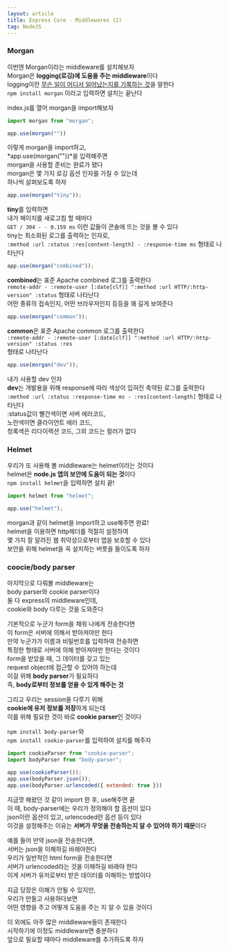 ```yaml
---
layout: article
title: Express Core - Middlewares (2)
tag: NodeJS
---
```


### Morgan

이번엔 Morgan이라는 middleware를 설치해보자  
Morgan은 **logging(로깅)에 도움을 주는 middleware**이다  
logging이란 <u>무슨 일이 어디서 일어났는지를 기록하는 것</u>을 말한다  
`npm install morgan` 이라고 입력하면 설치는 끝난다  

index.js를 열어 morgan을 import해보자  
```js
import morgan from "morgan";

app.use(morgan(""))
```
이렇게 morgan을 import하고,  
*app.use(morgan(""))*을 입력해주면  
morgan을 사용할 준비는 완료가 됐다  
morgan은 몇 가지 로깅 옵션 인자를 가질 수 있는데  
하나씩 살펴보도록 하자  

```js
app.use(morgan("tiny"));
```
**tiny**를 입력하면  
내가 페이지를 새로고침 할 때마다  
`GET / 304 - - 0.159 ms` 이런 값들이 콘솔에 뜨는 것을 볼 수 있다  
tiny는 최소화된 로그를 출력하는 인자로,    
`:method :url :status :res[content-length] - :response-time ms` 형태로 나타난다  

```js
app.use(morgan("combined"));
```
**combined**는 표준 Apache combined 로그를 출력한다    
`remote-addr - :remote-user [:date[clf]] ":method :url HTTP/:http-version" :status` 형태로 나타난다  
어떤 종류의 접속인지, 어떤 브라우저인지 등등을 꽤 길게 보여준다    

```js
app.use(morgan("common"));
``` 
**common**은 표준 Apache common 로그를 출력한다  
`:remote-addr - :remote-user [:date[clf]] ":method :url HTTP/:http-version" :status :res`  
형태로 나타난다  
 
```js
app.use(morgan("dev"));
```
내가 사용할 dev 인자   
**dev**는 개발용을 위해 response에 따라 색상이 입혀진 축약된 로그를 출력한다  
`:method :url :status :response-time ms - :res[content-length]` 형태로 나타난다    
:status값이 빨간색이면 서버 에러코드,   
노란색이면 클라이언트 에러 코드,  
청록색은 리다이렉션 코드, 그외 코드는 컬러가 없다    

### Helmet

우리가 또 사용해 볼 middleware는 helmet이라는 것이다    
helmet은 **node.js 앱의 보안에 도움이 되는 것**이다  
`npm install helmet`을 입력하면 설치 끝!  

```js
import helmet from "helmet";

app.use("helmet");
```
morgan과 같이 helmet을 import하고 use해주면 완료!  
helmet을 이용하면 http헤더를 적절히 설정하여  
몇 가지 잘 알려진 웹 취약성으로부터 앱을 보호할 수 있다    
보안을 위해 helmet을 꼭 설치하는 버릇을 들이도록 하자  

### coocie/body parser
마지막으로 다뤄볼 middleware는  
body parser와 cookie parser이다  
둘 다 express의 middleware인데,  
cookie와 body 다루는 것을 도와준다  

기본적으로 누군가 form을 채워 나에게 전송한다면  
이 form은 서버에 의해서 받아져야만 한다  
만약 누군가가 이름과 비밀번호를 입력하여 전송하면  
특정한 형태로 서버에 의해 받아져야만 한다는 것이다  
form을 받았을 때, 그 데이터를 갖고 있는  
request object에 접근할 수 있어야 하는데  
이걸 위해 **body parser**가 필요하다  
즉, **body로부터 정보를 얻을 수 있게 해주는 것**  

그리고 우리는 session을 다루기 위해  
**cookie에 유저 정보를 저장**하게 되는데   
이를 위해 필요한 것이 바로 **cookie parser**인 것이다  

`npm install body-parser`와  
`npm install cookie-parser`를 입력하여 설치를 해주자 

```js
import cookieParser from "cookie-parser";
import bodyParser from "body-parser";

app use(cookieParser());
app.use(bodyParser.json());
app.use(bodyParser.urlencoded({ extended: true }))
```

지금껏 해왔던 것 같이 import 한 후, use해주면 끝  
이 때, body-parser에는 우리가 정의해야 할 옵션이 있다  
json이란 옵션이 있고, urlencoded란 옵션 등이 있다  
이것을 설정해주는 이유는 **서버가 무엇을 전송하는지 알 수 있어야 하기 때문**이다  

예를 들어 만약 json을 전송한다면,  
서버는 json을 이해하길 바래야한다  
우리가 일반적인 html form을 전송한다면  
서버가 urlencoded라는 것을 이해하길 바래야 한다  
이게 서버가 유저로부터 받은 데이터를 이해하는 방법이다  

지금 당장은 이해가 안될 수 있지만,  
우리가 만들고 사용하다보면  
어떤 영향을 주고 어떻게 도움을 주는 지 알 수 있을 것이다  


이 외에도 아주 많은 middleware들이 존재한다    
시작하기에 이정도 middleware면 충분하다  
앞으로 필요할 때마다 middleware를 추가하도록 하자  